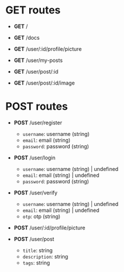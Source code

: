 # GET routes
* **GET** /

* **GET** /docs

* **GET** /user/:id/profile/picture

* **GET** /user/my-posts

* **GET** /user/post/:id

* **GET** /user/post/:id/image

# POST routes
* **POST** /user/register
	- `username`: username (string) 
	- `email`: email (string) 
	- `password`: password (string) 

* **POST** /user/login
	- `username`: username (string)  | undefined
	- `email`: email (string)  | undefined
	- `password`: password (string) 

* **POST** /user/verify
	- `username`: username (string)  | undefined
	- `email`: email (string)  | undefined
	- `otp`: otp (string) 

* **POST** /user/:id/profile/picture

* **POST** /user/post
	- `title`: string
	- `description`: string
	- `tags`: string

